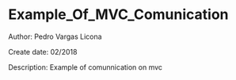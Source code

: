 # Example_Of_MVC_Comunication
Author:	Pedro Vargas Licona

Create date: 02/2018

Description: Example of comunnication on mvc
